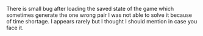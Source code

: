 There is small bug after loading the saved state of the game which sometimes generate the one wrong pair I was not able to solve it because of time shortage. I appears rarely but I thought I should mention in case you face it. 
